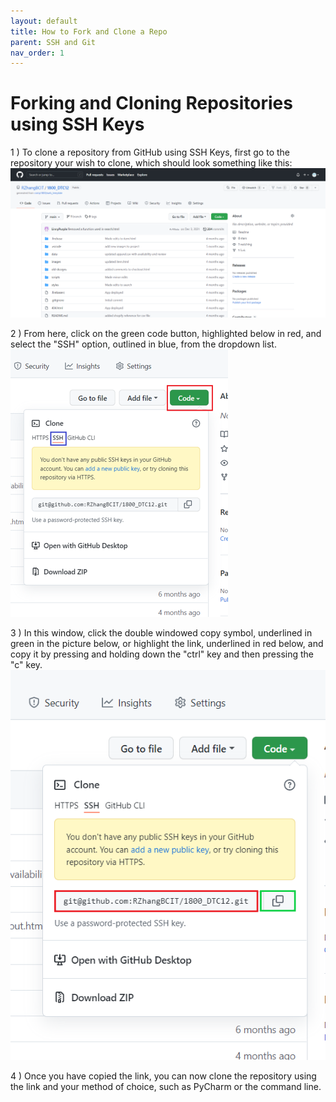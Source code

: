 ```yaml
---
layout: default
title: How to Fork and Clone a Repo
parent: SSH and Git
nav_order: 1
---
```


# Forking and Cloning Repositories using SSH Keys

1 ) To clone a repository from GitHub using SSH Keys, first go to the repository your wish to clone, which should look something like this: ![](/assets/images/github%20repo.png)

2 ) From here, click on the green code button, highlighted below in red, and select the "SSH" option, outlined in blue, from the dropdown list. ![](/assets/images/SSH%20option.png)

3 ) In this window, click the double windowed copy symbol, underlined in green in the picture below, or highlight the link, underlined in red below, and copy it by pressing and holding down the "ctrl" key and then pressing the "c" key. ![](/assets/images/copy%20github%20link.png)

4 ) Once you have copied the link, you can now clone the repository using the link and your method of choice, such as PyCharm or the command line.